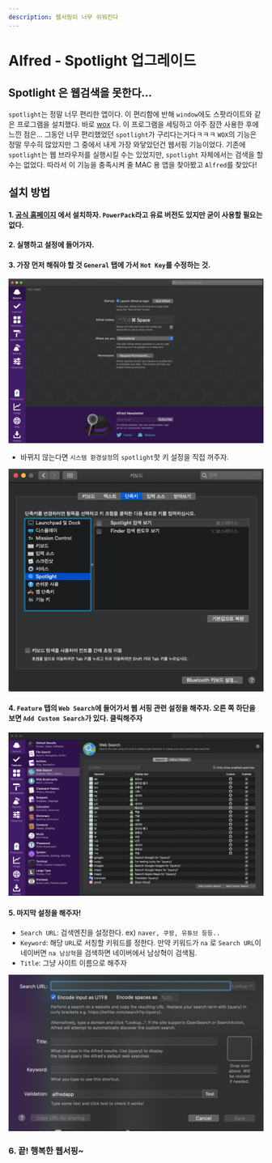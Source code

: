 ```yaml
---
description: 웹서핑이 너무 쉬워진다
---
```


# Alfred - Spotlight 업그레이드

## Spotlight 은 웹검색을 못한다...

`spotlight`는 정말 너무 편리한 앱이다. 이 편리함에 반해 `window`에도 스팟라이트와 같은 프로그램을 설치했다. 바로 [wox](http://www.wox.one/) 다. 이 프로그램을 세팅하고 아주 잠깐 사용한 후에 느낀 점은... 그동안 너무 편리했었던 `spotlight`가 구리다는거다ㅋㅋㅋ `WOX`의 기능은 정말 무수히 많았지만 그 중에서 내게 가장 와닿았던건 웹서핑 기능이었다. 기존에 `spotlight`는 웹 브라우저를 실행시킬 수는 있었지만, `spotlight` 자체에서는 검색을 할 수는 없었다. 따라서 이 기능을 충족시켜 줄 MAC 용 앱을 찾아봤고 `Alfred`를 찾았다!

## 설치 방법

#### 1. [공식 홈페이지](https://www.alfredapp.com/) 에서 설치하자. `PowerPack`라고 유료 버전도 있지만 굳이 사용할 필요는 없다.

#### 2. 실행하고 설정에 들어가자.

#### 3. 가장 먼저 해줘야 할 것 `General` 탭에 가서 `Hot Key`를 수정하는 것.

![&#xD56B;&#xD0A4;&#xB97C; Command + Space&#xB85C; &#xC124;&#xC815;&#xD574;&#xC8FC;&#xC790;](../../../.gitbook/assets/alfred1.png)

* 바뀌지 않는다면 `시스템 환경설정`의 `spotlight`핫 키 설정을 직접 꺼주자.

![&#xC2A4;&#xD3FF;&#xB77C;&#xC774;&#xD2B8; &#xC548;&#xB155;..](../../../.gitbook/assets/alfred2.png)

#### 4.  `Feature` 탭의 `Web Search`에 들어가서 웹 서핑 관련 설정을 해주자. 오른 쪽 하단을 보면 `Add Custom Search`가 있다. 클릭해주자

![&#xC544;&#xC9C1; &#xB9CE;&#xC774; &#xC124;&#xC815;&#xD558;&#xC9C0;&#xB294; &#xC54A;&#xC558;&#xB2E4;](../../../.gitbook/assets/alfred3.png)

#### 5. 마지막 설정을 해주자!

* `Search URL`: 검색엔진을 설정한다. ex\) `naver, 쿠팡, 유튜브 등등..`
* `Keyword`: 해당 `URL`로 서칭할 키워드를 정한다. 만약 키워드가 `na` 로 `Search URL`이 네이버면 `na 남상혁`을 검색하면 네이버에서 남상혁이 검색됨.
* `Title`: 그냥 사이트 이름으로 해주자

![4](../../../.gitbook/assets/alfred4.png)

### 6. 끝! 행복한 웹서핑~

